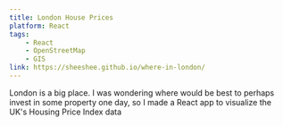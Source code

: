 ```yaml
---
title: London House Prices
platform: React
tags:
    - React
    - OpenStreetMap
    - GIS
link: https://sheeshee.github.io/where-in-london/
---
```

London is a big place. I was wondering where would be
best to perhaps invest in some property one day, so I made a
React app to visualize the UK's Housing Price Index data
